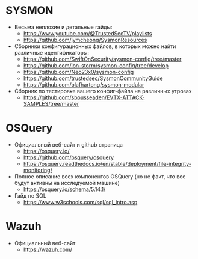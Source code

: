 # SYSMON
  -  Весьма неплохие и детальные гайды:
      *  https://www.youtube.com/@TrustedSecTV/playlists
      *  https://github.com/jymcheong/SysmonResources  
  -  Сборники конфигурационных файлов, в которых можно найти различные идентификаторы:
      *  https://github.com/SwiftOnSecurity/sysmon-config/tree/master
      *  https://github.com/ion-storm/sysmon-config/tree/develop
      *  https://github.com/Neo23x0/sysmon-config
      *  https://github.com/trustedsec/SysmonCommunityGuide
      *  https://github.com/olafhartong/sysmon-modular
  -  Сборник по тестировке вашего конфиг-файла на различных угрозах
      *  https://github.com/sbousseaden/EVTX-ATTACK-SAMPLES/tree/master

#  OSQuery
  -  Официальный веб-сайт и github страница
      *  https://osquery.io/
      *  https://github.com/osquery/osquery
      *  https://osquery.readthedocs.io/en/stable/deployment/file-integrity-monitoring/
  -  Полное описание всех компонентов OSQuery (но не факт, что все будут активны на исследуемой машине)
      *  https://osquery.io/schema/5.14.1/
  -  Гайд по SQL
      *  https://www.w3schools.com/sql/sql_intro.asp

#  Wazuh
  -  Официальный веб-сайт
      *  https://wazuh.com/
     
